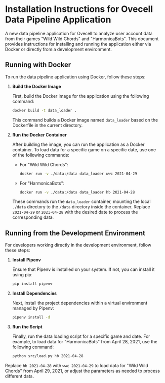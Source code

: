 # Installation Instructions for Ovecell Data Pipeline Application

A new data pipeline application for Ovecell to analyze user account data from their games "Wild Wild Chords" and "HarmonicaBots". This document provides instructions for installing and running the application either via Docker or directly from a development environment.

## Running with Docker

To run the data pipeline application using Docker, follow these steps:

1. **Build the Docker Image**

    First, build the Docker image for the application using the following command:

    ```bash
    docker build -t data_loader .
    ```

    This command builds a Docker image named `data_loader` based on the Dockerfile in the current directory.

2. **Run the Docker Container**

    After building the image, you can run the application as a Docker container. To load data for a specific game on a specific date, use one of the following commands:

    - For "Wild Wild Chords":

        ```bash
        docker run -v ./data:/data data_loader wwc 2021-04-29
        ```

    - For "HarmonicaBots":

        ```bash
        docker run -v ./data:/data data_loader hb 2021-04-28
        ```

    These commands run the `data_loader` container, mounting the local `./data` directory to the `/data` directory inside the container. Replace `2021-04-29` or `2021-04-28` with the desired date to process the corresponding data.

## Running from the Development Environment

For developers working directly in the development environment, follow these steps:

1. **Install Pipenv**

    Ensure that Pipenv is installed on your system. If not, you can install it using pip:

    ```bash
    pip install pipenv
    ```

2. **Install Dependencies**

    Next, install the project dependencies within a virtual environment managed by Pipenv:

    ```bash
    pipenv install -d
    ```

3. **Run the Script**

    Finally, run the data loading script for a specific game and date. For example, to load data for "HarmonicaBots" from April 28, 2021, use the following command:

    ```bash
    python src/load.py hb 2021-04-28
    ```

Replace `hb 2021-04-28` with `wwc 2021-04-29` to load data for "Wild Wild Chords" from April 29, 2021, or adjust the parameters as needed to process different data.
